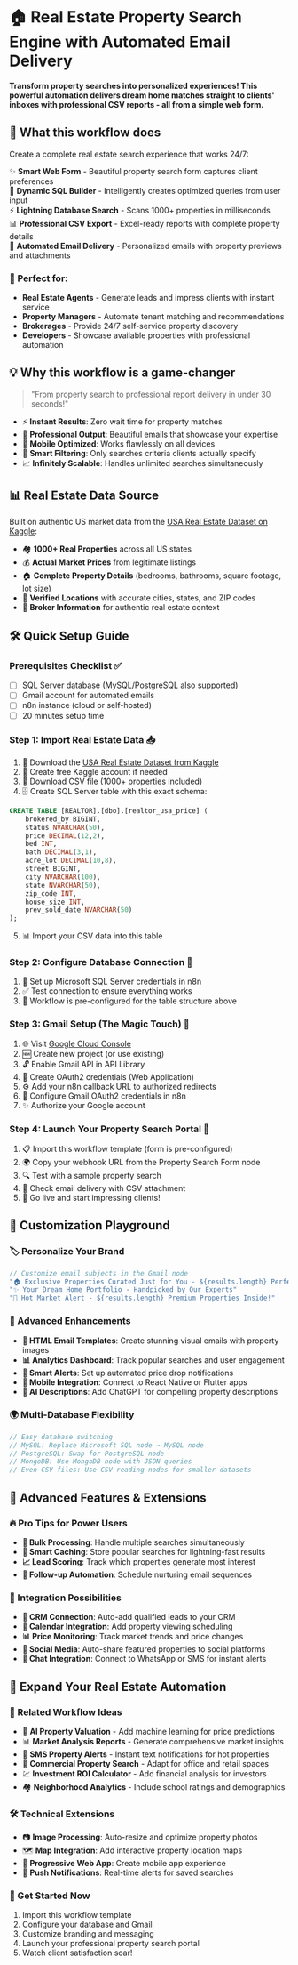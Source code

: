 # 🏠 Real Estate Property Search Engine with Automated Email Delivery

**Transform property searches into personalized experiences! This powerful automation delivers dream home matches straight to clients' inboxes with professional CSV reports - all from a simple web form.**

## 🚀 What this workflow does

Create a complete real estate search experience that works 24/7:

✨ **Smart Web Form** - Beautiful property search form captures client preferences  
🧠 **Dynamic SQL Builder** - Intelligently creates optimized queries from user input  
⚡ **Lightning Database Search** - Scans 1000+ properties in milliseconds  
📊 **Professional CSV Export** - Excel-ready reports with complete property details  
📧 **Automated Email Delivery** - Personalized emails with property previews and attachments  

### 🎯 Perfect for:
- **Real Estate Agents** - Generate leads and impress clients with instant service
- **Property Managers** - Automate tenant matching and recommendations  
- **Brokerages** - Provide 24/7 self-service property discovery
- **Developers** - Showcase available properties with professional automation

## 💡 Why this workflow is a game-changer

> "From property search to professional report delivery in under 30 seconds!"

- ⚡ **Instant Results**: Zero wait time for property matches
- 🎨 **Professional Output**: Beautiful emails that showcase your expertise  
- 📱 **Mobile Optimized**: Works flawlessly on all devices
- 🧠 **Smart Filtering**: Only searches criteria clients actually specify
- 📈 **Infinitely Scalable**: Handles unlimited searches simultaneously

## 📊 Real Estate Data Source

Built on authentic US market data from the [USA Real Estate Dataset on Kaggle](https://www.kaggle.com/datasets/ahmedshahriarsakib/usa-real-estate-dataset/data):

- 🏘️ **1000+ Real Properties** across all US states
- 💰 **Actual Market Prices** from legitimate listings  
- 🏠 **Complete Property Details** (bedrooms, bathrooms, square footage, lot size)
- 📍 **Verified Locations** with accurate cities, states, and ZIP codes
- 🏢 **Broker Information** for authentic real estate context

## 🛠️ Quick Setup Guide

### Prerequisites Checklist ✅
- [ ] SQL Server database (MySQL/PostgreSQL also supported)
- [ ] Gmail account for automated emails
- [ ] n8n instance (cloud or self-hosted)
- [ ] 20 minutes setup time

### Step 1: Import Real Estate Data 📥
1. 🌟 Download the [USA Real Estate Dataset from Kaggle](https://www.kaggle.com/datasets/ahmedshahriarsakib/usa-real-estate-dataset/data)
2. 📝 Create free Kaggle account if needed
3. 💾 Download CSV file (1000+ properties included)
4. 🗄️ Create SQL Server table with this exact schema:

```sql
CREATE TABLE [REALTOR].[dbo].[realtor_usa_price] (
    brokered_by BIGINT,
    status NVARCHAR(50),
    price DECIMAL(12,2),
    bed INT,
    bath DECIMAL(3,1),
    acre_lot DECIMAL(10,8),
    street BIGINT,
    city NVARCHAR(100),
    state NVARCHAR(50),
    zip_code INT,
    house_size INT,
    prev_sold_date NVARCHAR(50)
);
```

5. 📊 Import your CSV data into this table

### Step 2: Configure Database Connection 🔗
1. 🔐 Set up Microsoft SQL Server credentials in n8n
2. ✅ Test connection to ensure everything works
3. 🎯 Workflow is pre-configured for the table structure above

### Step 3: Gmail Setup (The Magic Touch) 📧
1. 🌐 Visit [Google Cloud Console](https://console.cloud.google.com)
2. 🆕 Create new project (or use existing)
3. 🔓 Enable Gmail API in API Library
4. 🔑 Create OAuth2 credentials (Web Application)
5. ⚙️ Add your n8n callback URL to authorized redirects
6. 🔗 Configure Gmail OAuth2 credentials in n8n
7. ✨ Authorize your Google account

### Step 4: Launch Your Property Search Portal 🚀
1. 📋 Import this workflow template (form is pre-configured)
2. 🌍 Copy your webhook URL from the Property Search Form node
3. 🔍 Test with a sample property search
4. 📨 Check email delivery with CSV attachment
5. 🎉 Go live and start impressing clients!

## 🎨 Customization Playground

### 🏷️ Personalize Your Brand
```javascript
// Customize email subjects in the Gmail node
"🏠 Exclusive Properties Curated Just for You - ${results.length} Perfect Matches!"
"✨ Your Dream Home Portfolio - Handpicked by Our Experts"
"🎯 Hot Market Alert - ${results.length} Premium Properties Inside!"
```

### 🔧 Advanced Enhancements
- **🎨 HTML Email Templates**: Create stunning visual emails with property images
- **📊 Analytics Dashboard**: Track popular searches and user engagement  
- **🔔 Smart Alerts**: Set up automated price drop notifications
- **📱 Mobile Integration**: Connect to React Native or Flutter apps
- **🤖 AI Descriptions**: Add ChatGPT for compelling property descriptions

### 🌍 Multi-Database Flexibility
```javascript
// Easy database switching
// MySQL: Replace Microsoft SQL node → MySQL node
// PostgreSQL: Swap for PostgreSQL node  
// MongoDB: Use MongoDB node with JSON queries
// Even CSV files: Use CSV reading nodes for smaller datasets
```

## 🚀 Advanced Features & Extensions

### 🔥 Pro Tips for Power Users
- **🔄 Bulk Processing**: Handle multiple searches simultaneously
- **💾 Smart Caching**: Store popular searches for lightning-fast results
- **📈 Lead Scoring**: Track which properties generate most interest
- **📅 Follow-up Automation**: Schedule nurturing email sequences

### 🎯 Integration Possibilities
- **🏢 CRM Connection**: Auto-add qualified leads to your CRM
- **📅 Calendar Integration**: Add property viewing scheduling
- **📊 Price Monitoring**: Track market trends and price changes
- **📱 Social Media**: Auto-share featured properties to social platforms
- **💬 Chat Integration**: Connect to WhatsApp or SMS for instant alerts


## 🔗 Expand Your Real Estate Automation

### 🌟 Related Workflow Ideas
- 🤖 **AI Property Valuation** - Add machine learning for price predictions
- 📊 **Market Analysis Reports** - Generate comprehensive market insights  
- 📱 **SMS Property Alerts** - Instant text notifications for hot properties
- 🏢 **Commercial Property Search** - Adapt for office and retail spaces
- 💹 **Investment ROI Calculator** - Add financial analysis for investors
- 🏘️ **Neighborhood Analytics** - Include school ratings and demographics

### 🛠️ Technical Extensions
- 📷 **Image Processing**: Auto-resize and optimize property photos
- 🗺️ **Map Integration**: Add interactive property location maps
- 📱 **Progressive Web App**: Create mobile app experience
- 🔔 **Push Notifications**: Real-time alerts for saved searches


### 🚀 Get Started Now
1. Import this workflow template
2. Configure your database and Gmail
3. Customize branding and messaging
4. Launch your professional property search portal
5. Watch client satisfaction soar!
